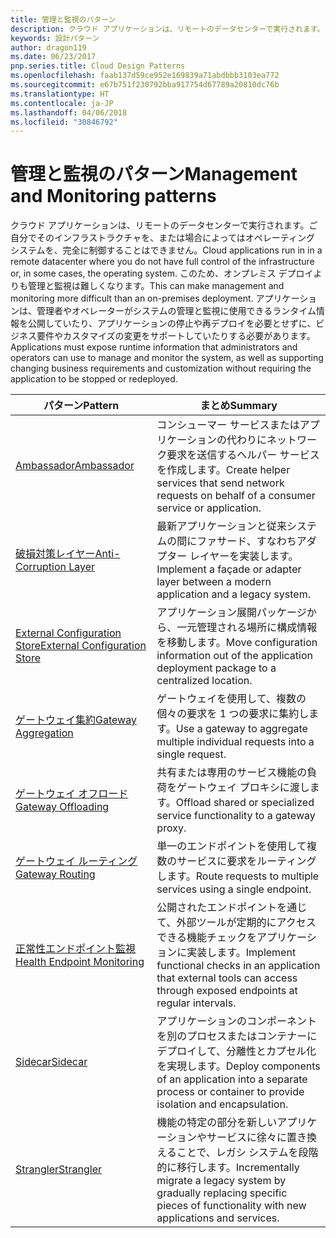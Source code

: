 ```yaml
---
title: 管理と監視のパターン
description: クラウド アプリケーションは、リモートのデータセンターで実行されます。ご自分でそのインフラストラクチャを、または場合によってはオペレーティング システムを、完全に制御することはできません。 このため、オンプレミス デプロイよりも管理と監視は難しくなります。 アプリケーションは、管理者やオペレーターがシステムの管理と監視に使用できるランタイム情報を公開していたり、アプリケーションの停止や再デプロイを必要とせずに、ビジネス要件やカスタマイズの変更をサポートしていたりする必要があります。
keywords: 設計パターン
author: dragon119
ms.date: 06/23/2017
pnp.series.title: Cloud Design Patterns
ms.openlocfilehash: faab137d59ce952e169839a71abdbbb3103ea772
ms.sourcegitcommit: e67b751f230792bba917754d67789a20810dc76b
ms.translationtype: HT
ms.contentlocale: ja-JP
ms.lasthandoff: 04/06/2018
ms.locfileid: "30846792"
---
```

# <a name="management-and-monitoring-patterns"></a><span data-ttu-id="fd29b-106">管理と監視のパターン</span><span class="sxs-lookup"><span data-stu-id="fd29b-106">Management and Monitoring patterns</span></span>

<span data-ttu-id="fd29b-107">クラウド アプリケーションは、リモートのデータセンターで実行されます。ご自分でそのインフラストラクチャを、または場合によってはオペレーティング システムを、完全に制御することはできません。</span><span class="sxs-lookup"><span data-stu-id="fd29b-107">Cloud applications run in in a remote datacenter where you do not have full control of the infrastructure or, in some cases, the operating system.</span></span> <span data-ttu-id="fd29b-108">このため、オンプレミス デプロイよりも管理と監視は難しくなります。</span><span class="sxs-lookup"><span data-stu-id="fd29b-108">This can make management and monitoring more difficult than an on-premises deployment.</span></span> <span data-ttu-id="fd29b-109">アプリケーションは、管理者やオペレーターがシステムの管理と監視に使用できるランタイム情報を公開していたり、アプリケーションの停止や再デプロイを必要とせずに、ビジネス要件やカスタマイズの変更をサポートしていたりする必要があります。</span><span class="sxs-lookup"><span data-stu-id="fd29b-109">Applications must expose runtime information that administrators and operators can use to manage and monitor the system, as well as supporting changing business requirements and customization without requiring the application to be stopped or redeployed.</span></span>


|                              <span data-ttu-id="fd29b-110">パターン</span><span class="sxs-lookup"><span data-stu-id="fd29b-110">Pattern</span></span>                               |                                                              <span data-ttu-id="fd29b-111">まとめ</span><span class="sxs-lookup"><span data-stu-id="fd29b-111">Summary</span></span>                                                              |
|--------------------------------------------------------------------|-----------------------------------------------------------------------------------------------------------------------------------|
|                   [<span data-ttu-id="fd29b-112">Ambassador</span><span class="sxs-lookup"><span data-stu-id="fd29b-112">Ambassador</span></span>](../ambassador.md)                   |                 <span data-ttu-id="fd29b-113">コンシューマー サービスまたはアプリケーションの代わりにネットワーク要求を送信するヘルパー サービスを作成します。</span><span class="sxs-lookup"><span data-stu-id="fd29b-113">Create helper services that send network requests on behalf of a consumer service or application.</span></span>                 |
|        [<span data-ttu-id="fd29b-114">破損対策レイヤー</span><span class="sxs-lookup"><span data-stu-id="fd29b-114">Anti-Corruption Layer</span></span>](../anti-corruption-layer.md)        |                       <span data-ttu-id="fd29b-115">最新アプリケーションと従来システムの間にファサード、すなわちアダプター レイヤーを実装します。</span><span class="sxs-lookup"><span data-stu-id="fd29b-115">Implement a façade or adapter layer between a modern application and a legacy system.</span></span>                       |
| [<span data-ttu-id="fd29b-116">External Configuration Store</span><span class="sxs-lookup"><span data-stu-id="fd29b-116">External Configuration Store</span></span>](../external-configuration-store.md) |                <span data-ttu-id="fd29b-117">アプリケーション展開パッケージから、一元管理される場所に構成情報を移動します。</span><span class="sxs-lookup"><span data-stu-id="fd29b-117">Move configuration information out of the application deployment package to a centralized location.</span></span>                |
|          [<span data-ttu-id="fd29b-118">ゲートウェイ集約</span><span class="sxs-lookup"><span data-stu-id="fd29b-118">Gateway Aggregation</span></span>](../gateway-aggregation.md)          |                          <span data-ttu-id="fd29b-119">ゲートウェイを使用して、複数の個々の要求を 1 つの要求に集約します。</span><span class="sxs-lookup"><span data-stu-id="fd29b-119">Use a gateway to aggregate multiple individual requests into a single request.</span></span>                           |
|           [<span data-ttu-id="fd29b-120">ゲートウェイ オフロード</span><span class="sxs-lookup"><span data-stu-id="fd29b-120">Gateway Offloading</span></span>](../gateway-offloading.md)           |                              <span data-ttu-id="fd29b-121">共有または専用のサービス機能の負荷をゲートウェイ プロキシに渡します。</span><span class="sxs-lookup"><span data-stu-id="fd29b-121">Offload shared or specialized service functionality to a gateway proxy.</span></span>                              |
|              [<span data-ttu-id="fd29b-122">ゲートウェイ ルーティング</span><span class="sxs-lookup"><span data-stu-id="fd29b-122">Gateway Routing</span></span>](../gateway-routing.md)              |                                   <span data-ttu-id="fd29b-123">単一のエンドポイントを使用して複数のサービスに要求をルーティングします。</span><span class="sxs-lookup"><span data-stu-id="fd29b-123">Route requests to multiple services using a single endpoint.</span></span>                                    |
|   [<span data-ttu-id="fd29b-124">正常性エンドポイント監視</span><span class="sxs-lookup"><span data-stu-id="fd29b-124">Health Endpoint Monitoring</span></span>](../health-endpoint-monitoring.md)   |   <span data-ttu-id="fd29b-125">公開されたエンドポイントを通じて、外部ツールが定期的にアクセスできる機能チェックをアプリケーションに実装します。</span><span class="sxs-lookup"><span data-stu-id="fd29b-125">Implement functional checks in an application that external tools can access through exposed endpoints at regular intervals.</span></span>    |
|                      [<span data-ttu-id="fd29b-126">Sidecar</span><span class="sxs-lookup"><span data-stu-id="fd29b-126">Sidecar</span></span>](../sidecar.md)                      |         <span data-ttu-id="fd29b-127">アプリケーションのコンポーネントを別のプロセスまたはコンテナーにデプロイして、分離性とカプセル化を実現します。</span><span class="sxs-lookup"><span data-stu-id="fd29b-127">Deploy components of an application into a separate process or container to provide isolation and encapsulation.</span></span>          |
|                    [<span data-ttu-id="fd29b-128">Strangler</span><span class="sxs-lookup"><span data-stu-id="fd29b-128">Strangler</span></span>](../strangler.md)                    | <span data-ttu-id="fd29b-129">機能の特定の部分を新しいアプリケーションやサービスに徐々に置き換えることで、レガシ システムを段階的に移行します。</span><span class="sxs-lookup"><span data-stu-id="fd29b-129">Incrementally migrate a legacy system by gradually replacing specific pieces of functionality with new applications and services.</span></span> |

